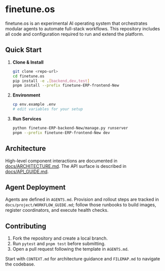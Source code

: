 # finetune.os

finetune.os is an experimental AI operating system that orchestrates modular agents to automate full-stack workflows. This repository includes all code and configuration required to run and extend the platform.

## Quick Start

1. **Clone & Install**
   ```bash
   git clone <repo-url>
   cd finetune.os
   pip install -e .[backend,dev,test]
   pnpm install --prefix finetune-ERP-frontend-New
   ```
2. **Environment**
   ```bash
   cp env.example .env
   # edit variables for your setup
   ```
3. **Run Services**
   ```bash
   python finetune-ERP-backend-New/manage.py runserver
   pnpm --prefix finetune-ERP-frontend-New dev
   ```

## Architecture

High-level component interactions are documented in [docs/ARCHITECTURE.md](docs/ARCHITECTURE.md). The API surface is described in [docs/API_GUIDE.md](docs/API_GUIDE.md).

## Agent Deployment

Agents are defined in `AGENTS.md`. Provision and rollout steps are tracked in
`docs/project/WORKFLOW_GUIDE.md`; follow those runbooks to build images,
register coordinators, and execute health checks.

## Contributing

1. Fork the repository and create a local branch.
2. Run `pytest` and `pnpm test` before submitting.
3. Open a pull request following the template in `AGENTS.md`.

Start with `CONTEXT.md` for architecture guidance and `FILEMAP.md` to navigate the codebase.

